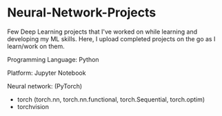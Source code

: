 # Neural-Network-Projects

Few Deep Learning projects that I've worked on while learning and developing my ML skills. Here, I upload completed projects on the go as I learn/work on them.

Programming Language: Python

Platform: Jupyter Notebook

Neural network: (PyTorch)

* torch (torch.nn, torch.nn.functional, torch.Sequential, torch.optim)
* torchvision
